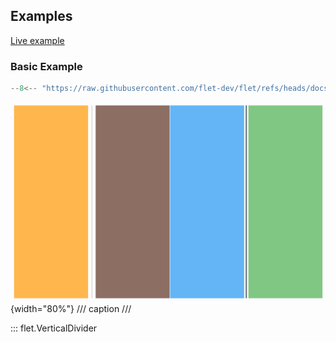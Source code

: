 ## Examples

[Live example](https://flet-controls-gallery.fly.dev/layout/verticaldivider)

### Basic Example

```python
--8<-- "https://raw.githubusercontent.com/flet-dev/flet/refs/heads/docs/sdk/python/examples/controls/vertical-divider/basic.py"
```

![basic](https://raw.githubusercontent.com/flet-dev/flet/docs/sdk/python/examples/python/controls/vertical-divider/media/basic.png){width="80%"}
/// caption
///

::: flet.VerticalDivider
